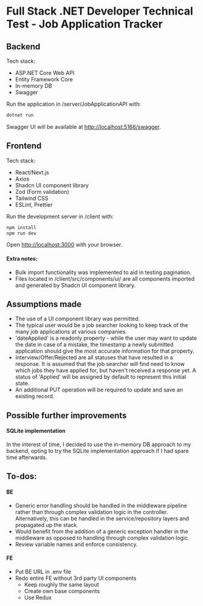 # Full Stack .NET Developer Technical Test - Job Application Tracker

## Backend
Tech stack:
- ASP.NET Core Web API
- Entity Framework Core
- In-memory DB
- Swagger

Run the application in /server/JobApplicationAPI with:
```bash
dotnet run
```

Swagger UI will be available at [http://localhost:5166/swagger](http://localhost:5166/swagger).

## Frontend
Tech stack:
- React/Next.js
- Axios
- Shadcn UI component library
- Zod (Form validation)
- Tailwind CSS
- ESLint, Prettier

Run the development server in /client with:

```bash
npm install
npm run dev
```

Open [http://localhost:3000](http://localhost:3000) with your browser.

#### Extra notes:
- Bulk import functionality was implemented to aid in testing pagination.
- Files located in /client/src/components/ui/ are all components imported and generated by Shadcn UI component library.

## Assumptions made
- The use of a UI component library was permitted.
- The typical user would be a job searcher looking to keep track of the many job applications at various companies.
- 'dateApplied' is a readonly property - while the user may want to update the date in case of a mistake, the timestamp a newly submitted application should give the most accurate information for that property.
- Interview/Offer/Rejected are all statuses that have resulted in a response. It is assumed that the job searcher will find need to know which jobs they have applied for, but haven't received a response yet. A status of 'Applied' will be assigned by default to represent this initial state.
- An additional PUT operation will be required to update and save an existing record.

## Possible further improvements
#### SQLite implementation
In the interest of time, I decided to use the in-memory DB approach to my backend, opting to try the SQLite implementation approach if I had spare time afterwards. 

## To-dos:
#### BE
* Generic error handling should be handled in the middleware pipeline rather than through complex validation logic in the controller. Alternatively, this can be handled in the service/repository layers and propagated up the stack.
* Would benefit from the addition of a generic exception handler in the middleware as opposed to handling through complex validation logic.
* Review variable names and enforce consistency.

#### FE
* Put BE URL in .env file
* Redo entire FE without 3rd party UI components 
  * Keep roughly the same layout
  * Create own base components
  * Use Redux